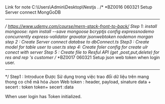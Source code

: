Link for note C:\Users\Admin\Desktop\Nestjs .
/*
*BZ0016            060321     Setup Server  connect MongGoDB
************************************************************************
*/
https://www.udemy.com/course/mern-stack-front-to-back/
 Step 1: 
install mongoose:
npm install --save mongoose bcryptjs config expressnodemo concurrently express-validator gravatar jsonwebtoken nodemon morgan
step 2 :
Create Server  connect databse to  dbConnect.ts
Step3 :
Create  model for table user to user.ts
step 4: 
Create foler config for  create ulr conect with server
Step 5 :
Create file to Resful API (get ,post,put,delete) for res and rep 's customer
/*
*BZ0017            060321     Setup json web token when login user.
************************************************************************
*/
Step1 : Introduce
Được Sử dụng trong việc trao đổi dữ liệu trên mang thong co chế mã hóa 
Json Web token : header, payload, sinature
data + secert : token
token+ secert :data

When user login  has Token initialized.
